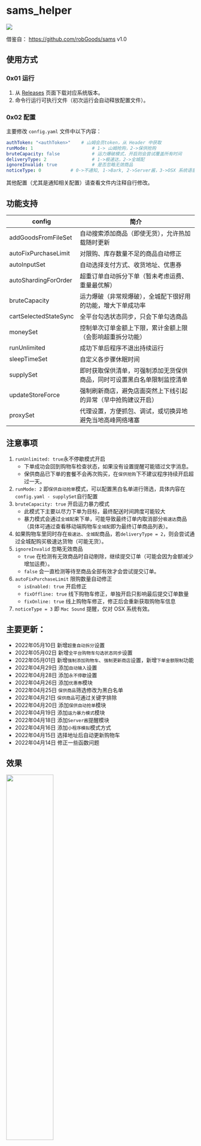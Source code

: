 # sams_helper

<img src="https://github.com/sari3l/sams_helper/blob/main/pics/sams_helper.png"/>

借鉴自： https://github.com/robGoods/sams v1.0

## 使用方式

### 0x01 运行

1. 从 [Releases](https://github.com/sari3l/sams_helper/releases) 页面下载对应系统版本。
2. 命令行运行可执行文件（初次运行会自动释放配置文件）。

### 0x02 配置

主要修改 `config.yaml` 文件中以下内容：

```yaml
authToken: "<authToken>"	# 山姆会员token，从 Header 中获取
runMode: 1                      # 1-> 山姆抢购，2->保供抢购
bruteCapacity: false            # 运力爆破模式，开启则会尝试覆盖所有时间
deliveryType: 2                 # 1->极速达，2->全城配
ignoreInvalid: true             # 是否忽略无效商品
noticeType: 0			# 0->不通知, 1->Bark, 2->Server酱，3->OSX 系统语音
```

其他配置（尤其是通知相关配置）请查看文件内注释自行修改。

## 功能支持 

| config                | 简介                                   |
|-----------------------|--------------------------------------|
| addGoodsFromFileSet   | 自动搜索添加商品（即使无货），允许热加载随时更新             |
| autoFixPurchaseLimit  | 对限购、库存数量不足的商品自动修正                    |
| autoInputSet          | 自动选择支付方式、收货地址、优惠券                    |
| autoShardingForOrder  | 超重订单自动拆分下单（暂未考虑运费、重量最优解）             |
| bruteCapacity         | 运力爆破（非常规爆破），全城配下很好用的功能，增大下单成功率       |
| cartSelectedStateSync | 全平台勾选状态同步，只会下单勾选商品                   |
| moneySet              | 控制单次订单金额上下限，累计金额上限（会影响超重拆分功能）        |
| runUnlimited          | 成功下单后程序不退出持续运行                       |
| sleepTimeSet          | 自定义各步骤休眠时间                           |
| supplySet             | 即时获取保供清单，可强制添加无货保供商品，同时可设置黑白名单限制监控清单 |
| updateStoreForce      | 强制刷新商店，避免店面突然上下线引起的异常（早中抢购建议开启）      |
| proxySet              | 代理设置，方便抓包、调试，或切换异地避免当地高峰网络堵塞         |

## 注意事项

1. `runUnlimited: true`永不停歇模式开启
   - 下单成功会回到购物车检查状态，如果没有设置提醒可能错过文字消息。
   - 保供商品已下单的套餐不会再次购买，在`保供抢购`下不建议程序持续开启超过一天。
2. `runMode: 2` 即`保供自动抢单`模式，可以配置黑白名单进行筛选，具体内容在`config.yaml - supplySet`自行配置
3. `bruteCapacity: true` 开启运力暴力模式 
   - 此模式下主要以尽力下单为目标，最终配送时间跨度可能较大
   - 暴力模式会通过`全城配`来下单，可能导致最终订单内取消部分`极速达`商品（具体可通过查看移动端购物车`全城配`即为最终订单商品列表）。
4. 如果购物车里同时存在`极速达`、`全城配`商品，若`deliveryType = 2`，则会尝试通过全城配购买极速达货物（可能无货）。
5. `ignoreInvalid` 忽略无效商品
   - `true` 在检测有无效商品时自动剔除，继续提交订单（可能会因为金额减少增加运费）。
   - `false` 会一直检测等待至商品全部有效才会尝试提交订单。
6. `autoFixPurchaseLimit` 限购数量自动修正
   - `isEnabled: true` 开启修正
   - `fixOffline: true` 线下购物车修正，单独开启只影响最后提交订单数量
   - `fixOnline: true` 线上购物车修正，修正后会重新获取购物车信息
7. `noticeType = 3` 即 `Mac Sound` 提醒，仅对 OSX 系统有效。

## 主要更新：

- 2022年05月10日 新增`超重自动拆分`设置
- 2022年05月02日 新增`全平台购物车勾选状态同步`设置
- 2022年05月01日 新增`强制添加购物车`、`强制更新商店`设置，新增`下单金额限制`功能
- 2022年04月29日 添加`自动输入`设置
- 2022年04月28日 添加`永不停歇`设置
- 2022年04月26日 添加`优惠券`模块
- 2022年04月25日 `保供商品`筛选修改为黑白名单
- 2022年04月21日 `保供商品`可通过关键字排除
- 2022年04月20日 添加`保供自动抢单`模块
- 2022年04月19日 添加`运力暴力模式`模块
- 2022年04月18日 添加`Server酱`提醒模块
- 2022年04月16日 添加`小程序模拟`模式方式
- 2022年04月15日 选择地址后自动更新购物车
- 2022年04月14日 修正一些函数问题

## 效果

<img src="https://github.com/sari3l/sams_helper/blob/main/pics/pic_1.jpeg" width="50%"/><br/>
<img src="https://github.com/sari3l/sams_helper/blob/main/pics/pic_2.png" width="50%"/><br/>

## 声明

本项目仅供学习交流，严禁用作商业行为，特别禁止黄牛加价代抢等！

因违法违规等不当使用导致的后果与本人无关，如有任何问题可联系本人删除！
